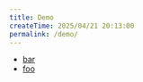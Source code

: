 ```yaml
---
title: Demo
createTime: 2025/04/21 20:13:00
permalink: /demo/
---
```


- [bar](./bar.md)
- [foo](./foo.md)
